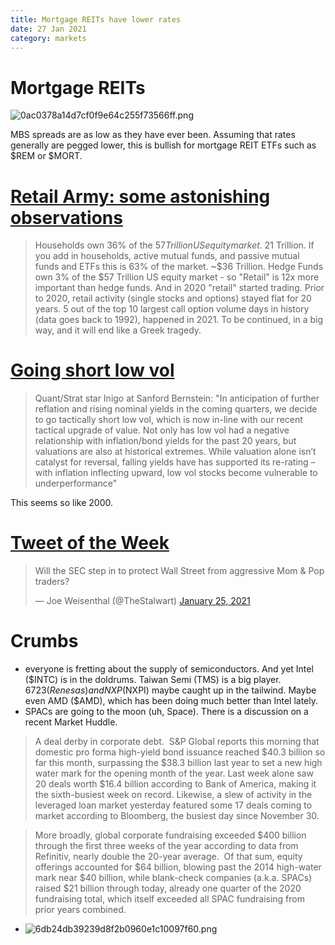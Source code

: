 ```yaml
---
title: Mortgage REITs have lower rates
date: 27 Jan 2021
category: markets
---
```


# Mortgage REITs
![0ac0378a14d7cf0f9e64c255f73566ff.png]({attach}0ac0378a14d7cf0f9e64c255f73566ff.png)

MBS spreads are as low as they have ever been. 
Assuming that rates generally are pegged lower, this is bullish for mortgage REIT ETFs such as $REM or $MORT.

# [Retail Army: some astonishing observations](http://email.mail.themarketear.com/c/eJxdjr0OwjAQg5-mWZCqXJKSZMjAXweYWdiO9KAVTUHJCV6fiBHJkmUP9jcEC4bEFJRUIEGtFahOuRbaXh-2drftd2BA2r1rjEw4zS2PlDA_iAlzG59JjGG4ktG-czJ6ebORBgTnsdManYmAIFLway-dmMPI_CqN3jSqr_rfqtXrWbhUj-eLGY56KVbkUJjeVAEwPgqm3yuH07TcV5m4QtW00KfMxEz5C_0CQV0 "Retail Army: some astonishing observations") 

>  Households own 36% of the $57 Trillion US equity market. ~$21 Trillion. If you add in households, active mutual funds, and passive mutual funds and ETFs this is 63% of the market. ~$36 Trillion. Hedge Funds own 3% of the $57 Trillion US equity market - so "Retail" is 12x more important than hedge funds. And in 2020 "retail" started trading. Prior to 2020, retail activity (single stocks and options) stayed flat for 20 years. 5 out of the top 10 largest call option volume days in history (data goes back to 1992), happened in 2021. To be continued, in a big way, and it will end like a Greek tragedy. 

# [Going short low vol](http://email.mail.themarketear.com/c/eJxdjr0OwjAQg5-mWZCqyzWkyZCBvy7sMIf0Sqs2FCUn4PGJGJEsWfZgf71rpSIxOQSUIFGjxC2aWtZdc9q3h313kEpCezSVguinpeaRok8zMflUhzWK0YE2aLUGDP1W-TDYwYagWzDWDKD6m4jOagtGLG5kfuaq2VXYFf1vleq5Zs7Fw3rF5vi5mJdILjO9qAD4MGcff6_sztPjvknEBaqkB73zQsyUvtHSQSI)

> Quant/Strat star Inigo at Sanford Bernstein: "In anticipation of further reflation and rising nominal yields in the coming quarters, we decide to go tactically short low vol, which is now in-line with our recent tactical upgrade of value. Not only has low vol had a negative relationship with inflation/bond yields for the past 20 years, but valuations are also at historical extremes. While valuation alone isn’t catalyst for reversal, falling yields have has supported its re-rating – with inflation inflecting upward, low vol stocks become vulnerable to underperformance" 

This seems so like 2000. 

# [Tweet of the Week](https://twitter.com/TheStalwart/status/1353742029944201220)

<blockquote class="twitter-tweet"><p lang="en" dir="ltr">Will the SEC step in to protect Wall Street from aggressive Mom &amp; Pop traders?</p>&mdash; Joe Weisenthal (@TheStalwart) <a href="https://twitter.com/TheStalwart/status/1353742029944201220?ref_src=twsrc%5Etfw">January 25, 2021</a></blockquote> <script async src="https://platform.twitter.com/widgets.js" charset="utf-8"></script> 


# Crumbs

- everyone is fretting about the supply of semiconductors. And yet Intel ($INTC) is in the doldrums. Taiwan Semi (TMS) is a big player. $6723 (Renesas) and NXP ($NXPI) maybe caught up in the tailwind. Maybe even AMD ($AMD), which has been doing much better than Intel lately.
- SPACs are going to the moon (uh, Space). There is a discussion on a recent Market Huddle.
> A deal derby in corporate debt.  S&P Global reports this morning that domestic pro forma high-yield bond issuance reached $40.3 billion so far this month, surpassing the $38.3 billion last year to set a new high water mark for the opening month of the year. Last week alone saw 20 deals worth $16.4 billion according to Bank of America, making it the sixth-busiest week on record. Likewise, a slew of activity in the leveraged loan market yesterday featured some 17 deals coming to market according to Bloomberg, the busiest day since November 30.  

> More broadly, global corporate fundraising exceeded $400 billion through the first three weeks of the year according to data from Refinitiv, nearly double the 20-year average.  Of that sum, equity offerings accounted for $64 billion, blowing past the 2014 high-water mark near $40 billion, while blank-check companies (a.k.a. SPACs) raised $21 billion through today, already one quarter of the 2020 fundraising total, which itself exceeded all SPAC fundraising from prior years combined.

- ![6db24db39239d8f2b0960e1c10097f60.png]({attach}6db24db39239d8f2b0960e1c10097f60.png)
